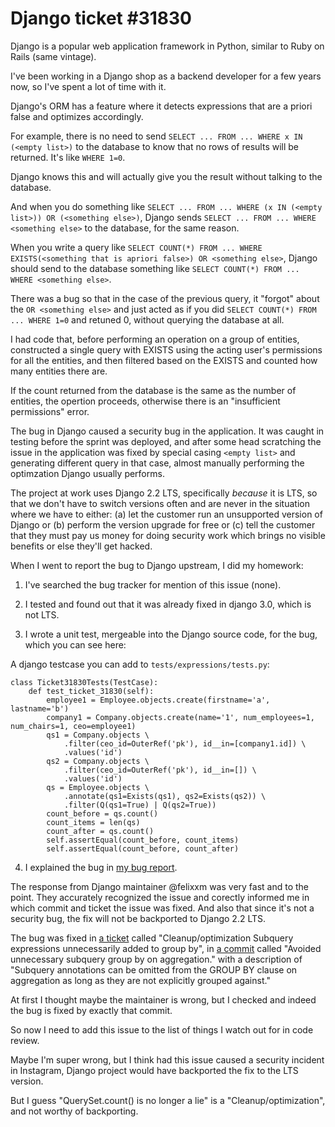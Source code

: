 # Django ticket #31830

Django is a popular web application framework in Python, similar to Ruby on Rails (same vintage).

I've been working in a Django shop as a backend developer for a few years now, so I've spent a lot of time with it.

Django's ORM has a feature where it detects expressions that are a priori false and optimizes accordingly.

For example, there is no need to send `SELECT ... FROM ... WHERE x IN (<empty list>)` to the database to know that no rows of results will be returned. It's like `WHERE 1=0`.

Django knows this and will actually give you the result without talking to the database.

And when you do something like `SELECT ... FROM ... WHERE (x IN (<empty list>)) OR (<something else>)`,
Django sends `SELECT ... FROM ... WHERE <something else>` to the database, for the same reason.

When you write a query like `SELECT COUNT(*) FROM ... WHERE EXISTS(<something that is apriori false>) OR <something else>`,
Django should send to the database something like `SELECT COUNT(*) FROM ... WHERE <something else>`.

There was a bug so that in the case of the previous query, it "forgot" about the `OR <something else>` and just acted as if you did 
`SELECT COUNT(*) FROM ... WHERE 1=0` and retuned 0, without querying the database at all.

I had code that, before performing an operation on a group of entities, constructed a single query with EXISTS using the acting user's permissions for all the entities,
and then filtered based on the EXISTS and counted how many entities there are.

If the count returned from the database is the same as the number of entities, the opertion proceeds, otherwise there is an "insufficient permissions" error.

The bug in Django caused a security bug in the application. It was caught in testing before the sprint was deployed,
and after some head scratching the issue in the application was fixed by special casing `<empty list>`
and generating different query in that case, almost manually performing the optimzation Django usually performs.

The project at work uses Django 2.2 LTS, specifically _because_ it is LTS, so that we don't have to switch versions often and are never in the situation where we have to either:
(a) let the customer run an unsupported version of Django or 
(b) perform the version upgrade for free or 
(c) tell the customer that they must pay us money for doing security work which brings no visible benefits or else they'll get hacked.

When I went to report the bug to Django upstream, I did my homework:

1. I've searched the bug tracker for mention of this issue (none).

2. I tested and found out that it was already fixed in django 3.0, which is not LTS.

3. I wrote a unit test, mergeable into the Django source code, for the bug, which you can see here:

A django testcase you can add to `tests/expressions/tests.py`:

```
class Ticket31830Tests(TestCase):
    def test_ticket_31830(self):
        employee1 = Employee.objects.create(firstname='a', lastname='b')
        company1 = Company.objects.create(name='1', num_employees=1, num_chairs=1, ceo=employee1)
        qs1 = Company.objects \
            .filter(ceo_id=OuterRef('pk'), id__in=[company1.id]) \
            .values('id')
        qs2 = Company.objects \
            .filter(ceo_id=OuterRef('pk'), id__in=[]) \
            .values('id')
        qs = Employee.objects \
            .annotate(qs1=Exists(qs1), qs2=Exists(qs2)) \
            .filter(Q(qs1=True) | Q(qs2=True))
        count_before = qs.count()
        count_items = len(qs)
        count_after = qs.count()
        self.assertEqual(count_before, count_items)
        self.assertEqual(count_before, count_after)
```

4. I explained the bug in [my bug report](https://code.djangoproject.com/ticket/31830).

The response from Django maintainer @felixxm was very fast and to the point.
They accurately recognized the issue and corectly informed me in which commit and ticket the issue was fixed.
And also that since it's not a security bug, the fix will not be backported to Django 2.2 LTS.

The bug was fixed in [a ticket](https://code.djangoproject.com/ticket/30158) called "Cleanup/optimization Subquery expressions unnecessarily added to group by",
in [a commit](https://code.djangoproject.com/changeset/fb3f034f1c63160c0ff13c609acd01c18be12f80/) called "Avoided unnecessary subquery group by on aggregation."
with a description of "Subquery annotations can be omitted from the GROUP BY clause on aggregation as long as they are not explicitly grouped against."

At first I thought maybe the maintainer is wrong, but I checked and indeed the bug is fixed by exactly that commit.

So now I need to add this issue to the list of things I watch out for in code review.

Maybe I'm super wrong, but I think had this issue caused a security incident in Instagram, Django project would have backported the fix to the LTS version.

But I guess "QuerySet.count() is no longer a lie" is a "Cleanup/optimization", and not worthy of backporting.
